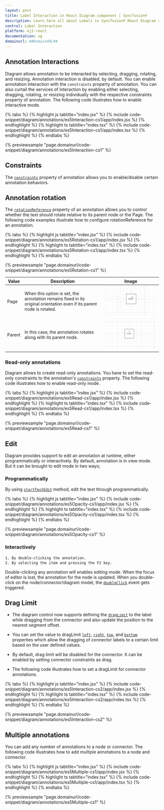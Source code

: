 ```yaml
---
layout: post
title: Label Interaction in React Diagram component | Syncfusion®
description: Learn here all about Labels in Syncfusion® React Diagram component of Syncfusion Essential® JS 2 and more.
control: Label Interaction
platform: ej2-react
documentation: ug
domainurl: ##DomainURL##
---
```


## Annotation Interactions

Diagram allows annotation to be interacted by selecting, dragging, rotating, and resizing. Annotation interaction is disabled, by default. You can enable annotation interaction with the `constraints` property of annotation. You can also curtail the services of interaction by enabling either selecting, dragging, rotating, or resizing individually with the respective constraints property of annotation. The following code illustrates how to enable interactive mode.

{% tabs %}
{% highlight js tabtitle="index.jsx" %}
{% include code-snippet/diagram/annotations/es5Interaction-cs1/app/index.jsx %}
{% endhighlight %}
{% highlight ts tabtitle="index.tsx" %}
{% include code-snippet/diagram/annotations/es5Interaction-cs1/app/index.tsx %}
{% endhighlight %}
{% endtabs %}

 {% previewsample "page.domainurl/code-snippet/diagram/annotations/es5Interaction-cs1" %}

## Constraints

The [`constraints`](https://ej2.syncfusion.com/react/documentation/diagram/constraints#annotation-constraints) property of annotation allows you to enable/disable certain annotation behaviors.

## Annotation rotation

The [`rotationReference`](https://helpej2.syncfusion.com/react/documentation/api/diagram/shapeAnnotationModel/#rotationreference) property of an annotation allows you to control whether the text should rotate relative to its parent node or the Page. The following code examples illustrate how to configure rotationReference for an annotation.

{% tabs %}
{% highlight js tabtitle="index.jsx" %}
{% include code-snippet/diagram/annotations/es5Rotation-cs1/app/index.jsx %}
{% endhighlight %}
{% highlight ts tabtitle="index.tsx" %}
{% include code-snippet/diagram/annotations/es5Rotation-cs1/app/index.tsx %}
{% endhighlight %}
{% endtabs %}

 {% previewsample "page.domainurl/code-snippet/diagram/annotations/es5Rotation-cs1" %}

| Value | Description | Image |
| -------- | -------- | -------- |
| Page | When this option is set, the annotation remains fixed in its original orientation even if its parent node is rotated. | ![No_Rotation](images/page_rotationreference.gif) |
| Parent | In this case, the annotation rotates along with its parent node. | ![Rotation](images/parent_rotationreference.gif)|

### Read-only annotations

Diagram allows to create read-only annotations. You have to set the read-only constraints to the annotation's [`constraints`](https://helpej2.syncfusion.com/react/documentation/api/diagram/annotationModel/#constraints) property. The following code illustrates how to enable read-only mode.

{% tabs %}
{% highlight js tabtitle="index.jsx" %}
{% include code-snippet/diagram/annotations/es5Read-cs1/app/index.jsx %}
{% endhighlight %}
{% highlight ts tabtitle="index.tsx" %}
{% include code-snippet/diagram/annotations/es5Read-cs1/app/index.tsx %}
{% endhighlight %}
{% endtabs %}

 {% previewsample "page.domainurl/code-snippet/diagram/annotations/es5Read-cs1" %}

## Edit

Diagram provides support to edit an annotation at runtime, either programmatically or interactively. By default, annotation is in view mode. But it can be brought to edit mode in two ways;

### Programmatically
By using [`startTextEdit`](https://helpej2.syncfusion.com/react/documentation/api/diagram/#starttextedit) method, edit the text through programmatically.

{% tabs %}
{% highlight js tabtitle="index.jsx" %}
{% include code-snippet/diagram/annotations/es5Opacity-cs1/app/index.jsx %}
{% endhighlight %}
{% highlight ts tabtitle="index.tsx" %}
{% include code-snippet/diagram/annotations/es5Opacity-cs1/app/index.tsx %}
{% endhighlight %}
{% endtabs %}

 {% previewsample "page.domainurl/code-snippet/diagram/annotations/es5Opacity-cs1" %}

### Interactively
    1. By double-clicking the annotation.
    2. By selecting the item and pressing the F2 key.

Double-clicking any annotation will enables editing mode. When the focus of editor is lost, the annotation for the node is updated. When you double-click on the node/connector/diagram model, the [`doubleClick`](https://helpej2.syncfusion.com/react/documentation/api/diagram/#doubleclick) event gets triggered.

## Drag Limit

* The diagram control now supports defining the [`dragLimit`](https://helpej2.syncfusion.com/react/documentation/api/diagram/annotationModel/#draglimit) to the label while dragging from the connector and also update the position to the nearest segment offset.

* You can set the value to dragLimit [`left`](https://helpej2.syncfusion.com/react/documentation/api/diagram/marginModel/#left), [`right`](https://helpej2.syncfusion.com/react/documentation/api/diagram/marginModel/#right), [`top`](https://helpej2.syncfusion.com/react/documentation/api/diagram/marginModel/#top), and [`bottom`](https://helpej2.syncfusion.com/react/documentation/api/diagram/marginModel/#bottom) properties which allow the dragging of connector labels to a certain limit based on the user defined values.

* By default, drag limit will be disabled for the connector. It can be enabled by setting connector constraints as drag.

* The following code illustrates how to set a dragLimit for connector annotations.

{% tabs %}
{% highlight js tabtitle="index.jsx" %}
{% include code-snippet/diagram/annotations/es5Interaction-cs2/app/index.jsx %}
{% endhighlight %}
{% highlight ts tabtitle="index.tsx" %}
{% include code-snippet/diagram/annotations/es5Interaction-cs2/app/index.tsx %}
{% endhighlight %}
{% endtabs %}

 {% previewsample "page.domainurl/code-snippet/diagram/annotations/es5Interaction-cs2" %}

## Multiple annotations

You can add any number of annotations to a node or connector. The following code illustrates how to add multiple annotations to a node and connector.

{% tabs %}
{% highlight js tabtitle="index.jsx" %}
{% include code-snippet/diagram/annotations/es5Multiple-cs1/app/index.jsx %}
{% endhighlight %}
{% highlight ts tabtitle="index.tsx" %}
{% include code-snippet/diagram/annotations/es5Multiple-cs1/app/index.tsx %}
{% endhighlight %}
{% endtabs %}

 {% previewsample "page.domainurl/code-snippet/diagram/annotations/es5Multiple-cs1" %}
